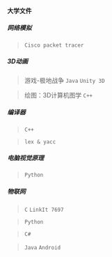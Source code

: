 #### 大学文件

##### 网络模拟
> `Cisco packet tracer`

##### 3D动画
> 游戏-极地战争     `Java`  `Unity 3D`

> 绘图：3D计算机图学    `C++`

##### 编译器
> `C++`

> `lex & yacc`

##### 电脑视觉原理
> `Python`

##### 物联网
> `C`   `LinkIt 7697`

> `Python`

> `C#`

> `Java`    `Android`